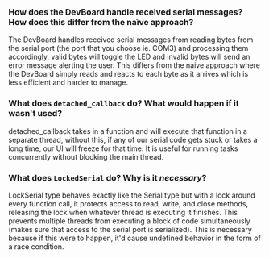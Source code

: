 ### How does the DevBoard handle received serial messages? How does this differ from the naïve approach?
The DevBoard handles received serial messages from reading bytes from the serial port (the port that you choose ie. COM3) and processing them accordingly, valid bytes will toggle the LED and invalid bytes will send an error message alerting the user. This differs from the naive approach where the DevBoard simply reads and reacts to each byte as it arrives which is less efficient and harder to manage. 
### What does `detached_callback` do? What would happen if it wasn't used?
detached_callback takes in a function and will execute that function in a separate thread, without this, if any of our serial code gets stuck or takes a long time, our UI will freeze for that time. It is useful for running tasks concurrently without blocking the main thread. 
### What does `LockedSerial` do? Why is it _necessary_?
LockSerial type behaves exactly like the Serial type but with a lock around every function call, it protects access to read, write, and close methods, releasing the lock when whatever thread is executing it finishes. This prevents multiple threads from executing a block of code simultaneously (makes sure that access to the serial port is serialized). This is necessary because if this were to happen, it'd cause undefined behavior in the form of a race condition. 
